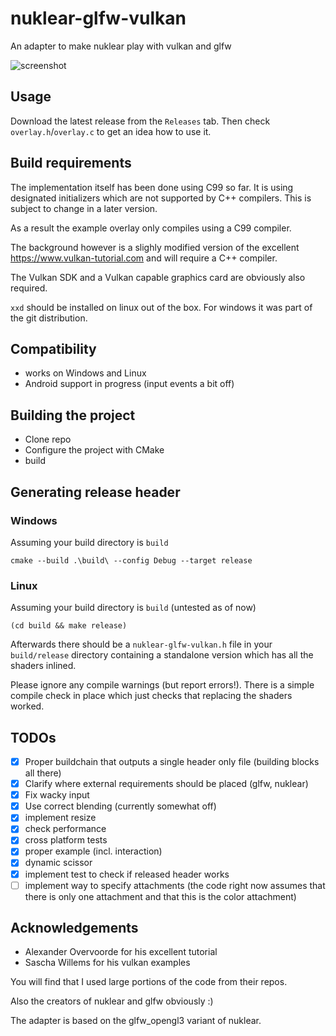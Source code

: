 # nuklear-glfw-vulkan

An adapter to make nuklear play with vulkan and glfw

![screenshot](http://m0ppers.github.io/nuklear-vulkan.png)

## Usage

Download the latest release from the `Releases` tab.
Then check `overlay.h`/`overlay.c` to get an idea how to use it.

## Build requirements

The implementation itself has been done using C99 so far. It is using
designated initializers which are not supported by C++ compilers.
This is subject to change in a later version.

As a result the example overlay only compiles using a C99 compiler.

The background however is a slighly modified version of the
excellent https://www.vulkan-tutorial.com and will require a C++ compiler.

The Vulkan SDK and a Vulkan capable graphics card are obviously also required.

`xxd` should be installed on linux out of the box. For windows it was part of the git distribution.

## Compatibility

- works on Windows and Linux
- Android support in progress (input events a bit off)

## Building the project

- Clone repo
- Configure the project with CMake
- build

## Generating release header

### Windows

Assuming your build directory is `build`

```
cmake --build .\build\ --config Debug --target release
```

### Linux

Assuming your build directory is `build` (untested as of now)

```
(cd build && make release)
```

Afterwards there should be a `nuklear-glfw-vulkan.h` file in your `build/release` directory
containing a standalone version which has all the shaders inlined.

Please ignore any compile warnings (but report errors!). There is a simple compile check
in place which just checks that replacing the shaders worked.

## TODOs

- [x] Proper buildchain that outputs a single header only file (building blocks all there)
- [x] Clarify where external requirements should be placed (glfw, nuklear)
- [x] Fix wacky input
- [x] Use correct blending (currently somewhat off)
- [x] implement resize
- [x] check performance
- [x] cross platform tests
- [x] proper example (incl. interaction)
- [x] dynamic scissor
- [x] implement test to check if released header works
- [ ] implement way to specify attachments (the code right now assumes that there is only one attachment and that this is the color attachment)

## Acknowledgements

- Alexander Overvoorde for his excellent tutorial
- Sascha Willems for his vulkan examples

You will find that I used large portions of the code from their repos.

Also the creators of nuklear and glfw obviously :)

The adapter is based on the glfw_opengl3 variant of nuklear.
